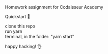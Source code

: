 Homework assignment for Codaisseur Academy

Quickstart 🚀

clone this repo <br>
run yarn <br>
terminal, in the folder: "yarn start"  <br>

happy hacking! 👌
